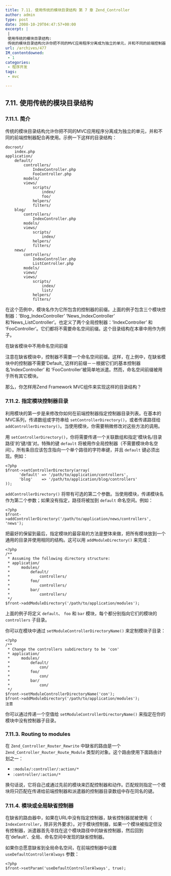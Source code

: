 ```yaml
---
title: 7.11. 使用传统的模块目录结构 第 7 章 Zend_Controller
author: admin
type: post
date: 2008-10-29T04:47:57+00:00
excerpt: |
 |
 使用传统的模块目录结构:
 传统的模块目录结构允许你把不同的MVC应用程序分离成为独立的单元，并和不同的前端控制器配合再使用。示例一下这样的目录结构：
url: /archives/477
IM_contentdowned:
 - 1
categories:
 - 程序开发
tags:
 - mvc

---
```


## 7.11. 使用传统的模块目录结构

### 7.11.1. 简介

传统的模块目录结构允许你把不同的MVC应用程序分离成为独立的单元，并和不同的前端控制器配合再使用。示例一下这样的目录结构：


```
docroot/
    index.php
application/
    default/
        controllers/
            IndexController.php
            FooController.php
        models/
        views/
            scripts/
                index/
                foo/
            helpers/
            filters/
    blog/
        controllers/
            IndexController.php
        models/
        views/
            scripts/
                index/
            helpers/
            filters/
    news/
        controllers/
            IndexController.php
            ListController.php
        models/
        views/
        views/
            scripts/
                index/
                list/
            helpers/
            filters/
```

在这个范例中，模块名作为它所包含的控制器的前缀。上面的例子包含三个模块控制器：’Blog_IndexController’ ‘News_IndexController’ 和’News_ListController’。也定义了两个全局控制器：’IndexController’ 和 ‘FooController’。它们都将不需要命名空间前缀。这个目录结构在本章中用作为例子。


在缺省模块中不用命名空间前缀

注意在缺省模块中，控制器不需要一个命名空间前缀。这样，在上例中，在缺省模块中的控制器不需要’Default_’这样的前缀－－根据它们的基本控制器名’IndexController’ 和 ‘FooController’被简单地派遣。然而，命名空间前缀被用于所有其它模块。


那么，你怎样用Zend Framework MVC组件来实现这样的目录结构？


### 7.11.2. 指定模块控制器目录

利用模块的第一步是来修改你如何在前端控制器指定控制器目录列表。在基本的MVC系列，传递数组或字符串给 `setControllerDirectory()`，或者传递路径给 `addControllerDirectory()`。当使用模块，你需要稍微修改对这些方法的调用。


用 `setControllerDirectory()`，你将需要传递一个关联数组和指定‘模块名/目录路径’的‘键/值’对。特殊的键 `default` 将被用作全局控制器（不需要模块命名空间）。所有条目应该包含指向一个单个路径的字符串键，并且 `default` 键必须出现。例如：


```
<?php
$front->setControllerDirectory(array(
      'default' => '/path/to/application/controllers',
      'blog'    => '/path/to/application/blog/controllers'
));
```

`addControllerDirectory()` 将带有可选的第二个参数。当使用模块，传递模块名作为第二个参数；如果没有指定，路径将被加到 `default` 命名空间。例如：


```
<?php
$front->addControllerDirectory('/path/to/application/news/controllers', 'news');
```

把最好的保留到最后，指定模块的最容易的方法是整体来做，把所有模块放到一个通用的目录并使用相同的结构。这可以用 `addModuleDirectory()` 来完成：


```
<?php
/**
 * Assuming the following directory structure:
 * application/
 *     modules/
 *         default/
 *             controllers/
 *         foo/
 *             controllers/
 *         bar/
 *             controllers/
 */
$front->addModuleDirectory('/path/to/application/modules');
```

上面的例子将定义 `default`、 `foo` 和 `bar` 模块，每个都分别指向它们的模块的 `controllers` 子目录。


你可以在模块中通过 `setModuleControllerDirectoryName()` 来定制模块子目录：


```
<?php
/**
 * Change the controllers subdirectory to be 'con'
 * application/
 *     modules/
 *         default/
 *             con/
 *         foo/
 *             con/
 *         bar/
 *             con/
 */
$front->setModuleControllerDirectoryName('con');
$front->addModuleDirectory('/path/to/application/modules');
注意
```

你可以通过传递一个空值给 `setModuleControllerDirectoryName()` 来指定在你的模块中没有控制器子目录。


### 7.11.3. Routing to modules

在 `Zend_Controller_Router_Rewrite` 中缺省的路由是一个 `Zend_Controller_Router_Route_Module` 类型的对象。这个路由使用下面路由计划之一：


- `:module/:controller/:action/*`
- `:controller/:action/*`

换句话说，它将自己或通过先前的模块来匹配控制器和动作。匹配规则指定一个模块将只匹配在传递给前端控制器和派遣器的控制器目录数组中存在同名的键。


### 7.11.4. 模块或全局缺省控制器

在缺省的路由器中，如果在URL中没有指定控制器，缺省控制器就被使用（ `IndexController`，除非另外要求）。对于模块控制器，如果一个模块被指定但没有控制器，派遣器首先寻找在这个模块路径中的缺省控制器，然后回到在’default’、全局、命名空间中发现的缺省控制器。


如果你总愿意缺省到全局命名空间，在前端控制器中设置 `useDefaultControllerAlways` 参数：


```
<?php
$front->setParam('useDefaultControllerAlways', true);
```